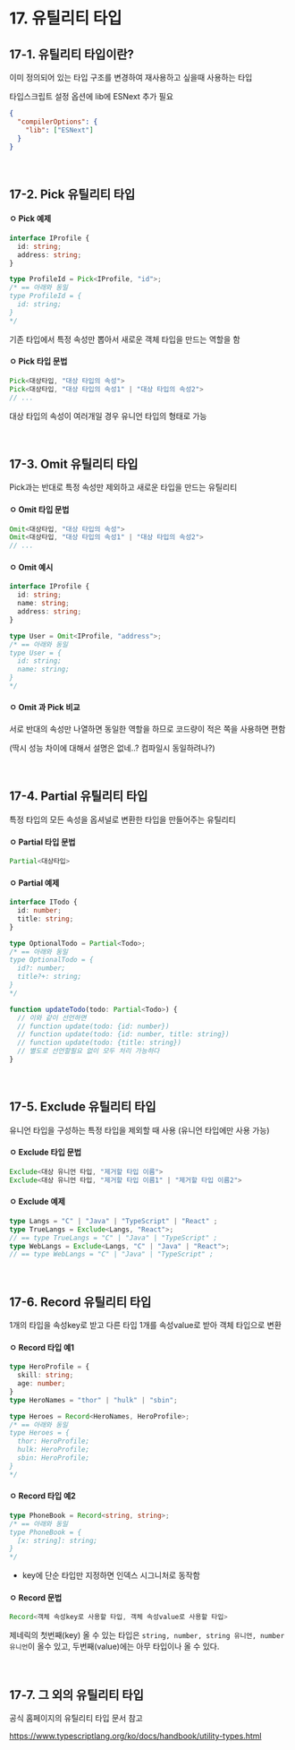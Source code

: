 # 17. 유틸리티 타입

## 17-1. 유틸리티 타입이란?

이미 정의되어 있는 타입 구조를 변경하여 재사용하고 싶을때 사용하는 타입

타입스크립트 설정 옵션에 lib에 ESNext 추가 필요

```json
{
  "compilerOptions": {
    "lib": ["ESNext"]
  }
}
```

<br/>

## 17-2. Pick 유틸리티 타입

#### ㅇ Pick 예제

```ts
interface IProfile {
  id: string;
  address: string;
}

type ProfileId = Pick<IProfile, "id">;
/* == 아래와 동일
type ProfileId = {
  id: string;
}
*/
``` 

기존 타입에서 특정 속성만 뽑아서 새로운 객체 타입을 만드는 역할을 함

#### ㅇ Pick 타입 문법

```ts
Pick<대상타입, "대상 타입의 속성">
Pick<대상타입, "대상 타입의 속성1" | "대상 타입의 속성2">
// ...
```

대상 타입의 속성이 여러개일 경우 유니언 타입의 형태로 가능

<br/>

## 17-3. Omit 유틸리티 타입

Pick과는 반대로 특정 속성만 제외하고 새로운 타입을 만드는 유틸리티

#### ㅇ Omit 타입 문법

```ts
Omit<대상타입, "대상 타입의 속성">
Omit<대상타입, "대상 타입의 속성1" | "대상 타입의 속성2">
// ...
```

#### ㅇ Omit 예시

```ts
interface IProfile {
  id: string;
  name: string;
  address: string;
}

type User = Omit<IProfile, "address">;
/* == 아래와 동일
type User = {
  id: string;
  name: string;
}
*/
```

#### ㅇ Omit 과 Pick 비교

서로 반대의 속성만 나열하면 동일한 역할을 하므로 코드량이 적은 쪽을 사용하면 편함

(딱시 성능 차이에 대해서 설명은 없네..? 컴파일시 동일하려나?)

<br/>

## 17-4. Partial 유틸리티 타입

특정 타입의 모든 속성을 옵셔널로 변환한 타입을 만들어주는 유틸리티

#### ㅇ Partial 타입 문법

```ts
Partial<대상타입>
```

#### ㅇ Partial 예제

```ts
interface ITodo {
  id: number;
  title: string;
}

type OptionalTodo = Partial<Todo>;
/* == 아래와 동일
type OptionalTodo = {
  id?: number;
  title?+: string;
}
*/

function updateTodo(todo: Partial<Todo>) {
  // 이와 같이 선언하면
  // function update(todo: {id: number})
  // function update(todo: {id: number, title: string})
  // function update(todo: {title: string})
  // 별도로 선언할필요 없이 모두 처리 가능하다
}
```

<br/>

## 17-5. Exclude 유틸리티 타입

유니언 타입을 구성하는 특정 타입을 제외할 때 사용 (유니언 타입에만 사용 가능)

#### ㅇ Exclude 타입 문법

```ts
Exclude<대상 유니언 타입, "제거할 타입 이름">
Exclude<대상 유니언 타입, "제거할 타입 이름1" | "제거할 타입 이름2">
```

#### ㅇ Exclude 예제

```ts
type Langs = "C" | "Java" | "TypeScript" | "React" ;
type TrueLangs = Exclude<Langs, "React">;
// == type TrueLangs = "C" | "Java" | "TypeScript" ;
type WebLangs = Exclude<Langs, "C" | "Java" | "React">;
// == type WebLangs = "C" | "Java" | "TypeScript" ;
```


<br/>

## 17-6. Record 유틸리티 타입

1개의 타입을 속성key로 받고 다른 타입 1개를 속성value로 받아 객체 타입으로 변환

#### ㅇ Record 타입 예1

```ts
type HeroProfile = {
  skill: string;
  age: number;
}
type HeroNames = "thor" | "hulk" | "sbin";

type Heroes = Record<HeroNames, HeroProfile>;
/* == 아래와 동일
type Heroes = {
  thor: HeroProfile;
  hulk: HeroProfile;
  sbin: HeroProfile;
}
*/
```

#### ㅇ Record 타입 예2

```ts
type PhoneBook = Record<string, string>;
/* == 아래와 동일
type PhoneBook = {
  [x: string]: string;
}
*/
```

- key에 단순 타입만 지정하면 인덱스 시그니처로 동작함

#### ㅇ Record 문법

```ts
Record<객체 속성key로 사용할 타입, 객체 속성value로 사용할 타입>
```

제네릭의 첫번째(key) 올 수 있는 타입은 `string, number, string 유니언, number 유니언`이 올수 있고, 두번째(value)에는 아무 타입이나 올 수 있다.

<br/>

## 17-7. 그 외의 유틸리티 타입

공식 홈페이지의 유틸리티 타입 문서 참고

https://www.typescriptlang.org/ko/docs/handbook/utility-types.html

